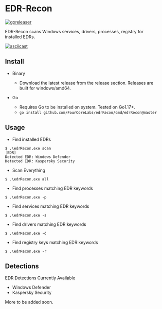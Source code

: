 # EDR-Recon

[![goreleaser](https://github.com/FourCoreLabs/edrRecon/actions/workflows/goreleaser.yml/badge.svg)](https://github.com/FourCoreLabs/edrRecon/actions/workflows/goreleaser.yml)

EDR-Recon scans Windows services, drivers, processes, registry for installed EDRs.

[![asciicast](https://asciinema.org/a/3UEKxkSE2nlBbEhL5HDOapYRn.svg)](https://asciinema.org/a/3UEKxkSE2nlBbEhL5HDOapYRn)

## Install

- Binary
  - Download the latest release from the release section. Releases are built for windows/amd64.

- Go
  - Requires Go to be installed on system. Tested on Go1.17+.
  - `go install github.com/FourCoreLabs/edrRecon/cmd/edrRecon@master`

## Usage

- Find installed EDRs

```
$ .\edrRecon.exe scan
[EDR]
Detected EDR: Windows Defender
Detected EDR: Kaspersky Security
```

- Scan Everything
```
$ .\edrRecon.exe all
```

- Find processes matching EDR keywords

```
$ .\edrRecon.exe -p
```

- Find services matching EDR keywords

```
$ .\edrRecon.exe -s
```

- Find drivers matching EDR keywords

```
$ .\edrRecon.exe -d
```

- Find registry keys matching EDR keywords

```
$ .\edrRecon.exe -r
```

## Detections

EDR Detections Currently Available

- Windows Defender
- Kaspersky Security

More to be added soon.

